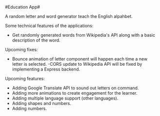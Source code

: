 #Education App#

A random letter and word generator teach the English alpahbet.

Some technical features of the applications:
- Get randomly generated words from Wikipedia's API along with a basic description of the word.


Upcoming fixes:
- Bounce animation of letter component will happen each time a new letter is selected.
-CORS update to Wikipedia API will be fixed by implementing a Express backend.

Upcoming features:
- Adding Google Translate API to sound out letters on command.
- Adding more animations to create engagement for the learner.
- Adding multiple language support (other languages).
- Adding shapes and numbers.
- Adding numbers.




